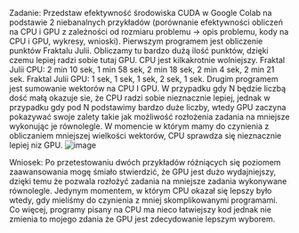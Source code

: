 Zadanie: Przedstaw efektywność środowiska CUDA w Google Colab na podstawie 2 niebanalnych przykładów (porównanie efektywności obliczeń na CPU i GPU z zależności od rozmiaru problemu -> opis problemu, kody na CPU i GPU, wykresy, wnioski).
Pierwszym programem jest obliczenie punktów Fraktalu Julii. Obliczamy tu bardzo dużą ilość punktów, dzięki czemu lepiej radzi sobie tutaj GPU. CPU jest kilkakrotnie wolniejszy.
Fraktal Julii CPU:
2 min 10 sek, 1 min 58 sek, 2 min 18 sek, 2 min 4 sek, 2 min 21 sek.
Fraktal Julii GPU:
1 sek, 1 sek, 1 sek, 2 sek, 1 sek.
Drugim programem jest sumowanie wektorów na CPU I GPU. W przypadku gdy N będzie liczbą dość małą okazuje sie, że CPU radzi sobie nieznacznie lepiej, jednak w przypadku gdy pod N podstawimy bardzo duże liczby, wtedy GPU zaczyna pokazywać swoje zalety takie jak możliwość rozłożenia zadania na mniejsze wykonując je równolegle. W momencie w którym mamy do czynienia z obliczaniem mniejszej wielkości wektorów, CPU sprawdza się nieznacznie lepiej niz GPU.
![image](https://user-images.githubusercontent.com/80579076/146839635-f08d10b8-2e23-4d1a-b9e2-a60f38855865.png)

Wniosek:
Po przetestowaniu dwóch przykładów różniących się poziomem zaawansowania mogę śmiało stwierdzić, że GPU jest dużo wydajniejszy, dzięki temu że pozwala rozłożyć zadania na mniejsze zadania wykonywane równolegle. Jedynym momentem, w którym CPU okazał się lepszy było wtedy, gdy mieliśmy do czynienia z mniej skomplikowanymi programami. Co więcej, programy pisany na CPU ma nieco łatwiejszy kod jednak nie zmienia to mojego zdania że GPU jest zdecydowanie lepszym wyborem.


